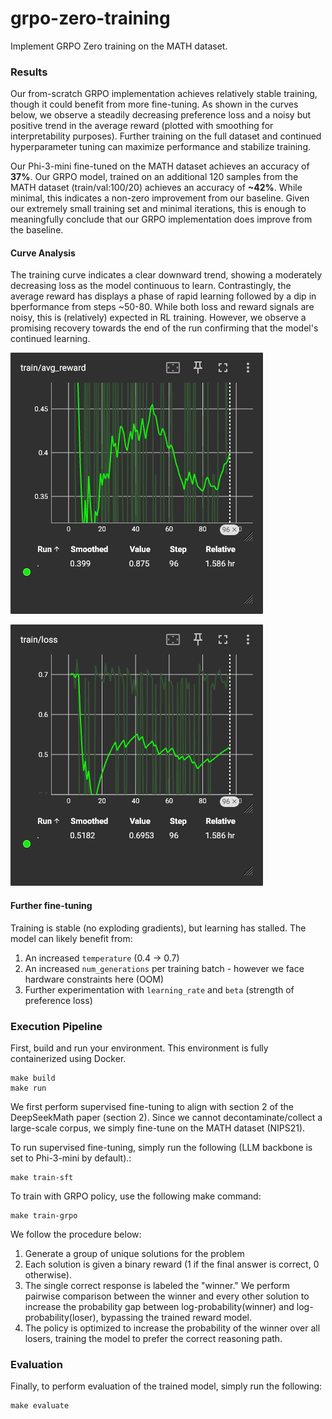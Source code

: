 # grpo-zero-training
Implement GRPO Zero training on the MATH dataset.

### Results

Our from-scratch GRPO implementation achieves relatively stable training, though it could benefit from more fine-tuning. As shown in the curves below, we observe a steadily decreasing preference loss and a noisy but positive trend in the average reward (plotted with smoothing for interpretability purposes). Further training on the full dataset and continued hyperparameter tuning can maximize performance and stabilize training.

Our Phi-3-mini fine-tuned on the MATH dataset achieves an accuracy of **37%**. Our GRPO model, trained on an additional 120 samples from the MATH dataset (train/val:100/20) achieves an accuracy of **~42%**. While minimal, this indicates a non-zero improvement from our baseline. Given our extremely small training set and minimal iterations, this is enough to meaningfully conclude that our GRPO implementation does improve from the baseline.

#### Curve Analysis

The training curve indicates a clear downward trend, showing a moderately decreasing loss as the model continuous to learn. Contrastingly, the average reward has displays a phase of rapid learning followed by a dip in bperformance from steps ~50-80. While both loss and reward signals are noisy, this is (relatively) expected in RL training. However, we observe a promising recovery towards the end of the run confirming that the model's continued learning.

![train/avg_reward](imgs/reward_curve.png)

![train/loss](imgs/loss_curve.png)

#### Further fine-tuning

Training is stable (no exploding gradients), but learning has stalled. The model can likely benefit from:

1. An increased `temperature` (0.4 -> 0.7)
2. An increased `num_generations` per training batch - however we face hardware constraints here (OOM)
3. Further experimentation with `learning_rate` and `beta` (strength of preference loss)

### Execution Pipeline

First, build and run your environment. This environment is fully containerized using Docker.

```
make build
make run
```

We first perform supervised fine-tuning to align with section 2 of the DeepSeekMath paper (section 2).
Since we cannot decontaminate/collect a large-scale corpus, we simply fine-tune on the MATH dataset (NIPS21).

To run supervised fine-tuning, simply run the following
(LLM backbone is set to Phi-3-mini by default).:

```
make train-sft
```

To train with GRPO policy, use the following make command:

```
make train-grpo
```

We follow the procedure below:
1. Generate a group of unique solutions for the problem
2. Each solution is given a binary reward (1 if the final answer is correct, 0 otherwise).
3. The single correct response is labeled the "winner." We perform pairwise comparison between the winner and every other solution to increase the probability gap between log-probability(winner) and log-probability(loser), bypassing the trained reward model.
4. The policy is optimized to increase the probability of the winner over all losers, training the model to prefer the correct reasoning path.

### Evaluation

Finally, to perform evaluation of the trained model, simply run the following:

```
make evaluate
```